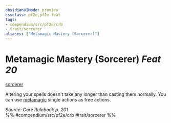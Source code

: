```yaml
---
obsidianUIMode: preview
cssclass: pf2e,pf2e-feat
tags:
- compendium/src/pf2e/crb
- trait/sorcerer
aliases: ["Metamagic Mastery (Sorcerer)"]
---
```

# Metamagic Mastery (Sorcerer)  *Feat 20*  
[sorcerer](../../rules/traits/sorcerer.md)  


Altering your spells doesn't take any longer than casting them normally. You can use [metamagic](../../rules/traits/metamagic.md) single actions as free actions.

*Source: Core Rulebook p. 201*  
%% #compendium/src/pf2e/crb #trait/sorcerer %%